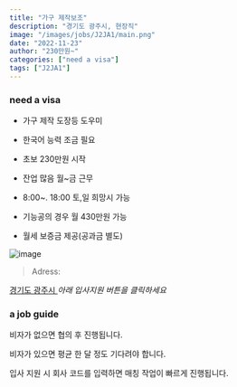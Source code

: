 ```yaml
---
title: "가구 제작보조"
description: "경기도 광주시, 현장직"
image: "/images/jobs/J2JA1/main.png"
date: "2022-11-23"
author: "230만원~"
categories: ["need a visa"]
tags: ["J2JA1"]
---
```


### need a visa
<!--### NO visa-->

* 가구 제작 도장등 도우미
* 한국어 능력 조금 필요
* 초보 230만원 시작
* 잔업 많음 월~금 근무
* 8:00~. 18:00 토,일 희망시 가능
* 기능공의 경우 월 430만원 가능

* 월세 보증금 제공(공과금 별도)

![image](/images/jobs/J2JA1/map.png)

> Adress:
<a target="_blank" rel="noopener noreferrer" href="https://map.naver.com/v5/search/%EA%B2%BD%EA%B8%B0%EB%8F%84%20%EA%B4%91%EC%A3%BC%EC%8B%9C/address/14165967.09970576,4499134.111006571,%EA%B2%BD%EA%B8%B0%EB%8F%84%20%EA%B4%91%EC%A3%BC%EC%8B%9C,adm?c=14045014.8171156,4182161.8562225,6.55,0,0,0,dh&isCorrectAnswer=true">
    경기도 광주시
</a>
<!--
중국 수입액 작년기준 연간 20억
10	
2(1명 합법, 1명 불법)	
주식회사스퀘어퍼니쳐	
경기도 광주시 오포읍 오포안로 36	
30만원 및 E-7 안내	
김국현(대표)	
010-5851-5958	
-->
<cite>아래 입사지원 버튼을 클릭하세요</cite>

### a job guide
비자가 없으면 협의 후 진행됩니다.

비자가 있으면 평균 한 달 정도 기다려야 합니다.

입사 지원 시 회사 코드를 입력하면 매칭 작업이 빠르게 진행됩니다.